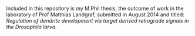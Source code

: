 Included in this repository is my M.Phil thesis, the outcome of work in the laboratory of Prof Matthias Landgraf, submitted in August 2014 and titled:
*Regulation of dendrite development via target derived retrograde signals in the Drosophila larva.*
